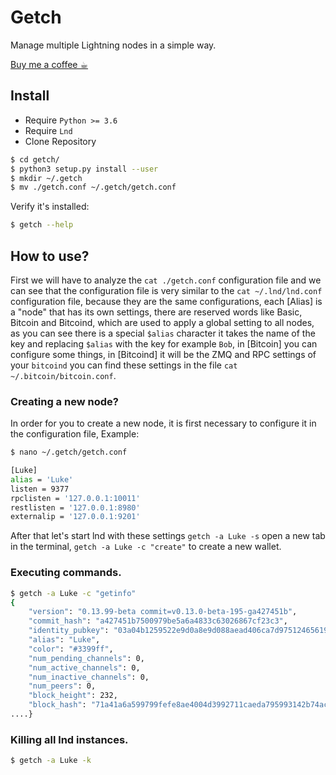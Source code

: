 # Getch

Manage multiple Lightning nodes in a simple way.

[Buy me a coffee ☕︎](https://coinos.io/lukedev)

## Install

* Require `Python >= 3.6`
* Require `Lnd`
* Clone Repository 

```bash
$ cd getch/
$ python3 setup.py install --user
$ mkdir ~/.getch
$ mv ./getch.conf ~/.getch/getch.conf
```

Verify it's installed:
```bash
$ getch --help
```

## How to use?

First we will have to analyze the `cat ./getch.conf` configuration file and we can see that the configuration file is very similar to the `cat ~/.lnd/lnd.conf` configuration file, because they are the same configurations, each [Alias] is a "node" that has its own settings, there are reserved words like Basic, Bitcoin and Bitcoind, which are used to apply a global setting to all nodes, as you can see there is a special `$alias` character it takes the name of the key and replacing `$alias` with the key for example `Bob`, in [Bitcoin] you can configure some things, in [Bitcoind] it will be the ZMQ and RPC settings of your `bitcoind` you can find these settings in the file `cat ~/.bitcoin/bitcoin.conf`.

### Creating a new node?

In order for you to create a new node, it is first necessary to configure it in the configuration file, Example:

```bash
$ nano ~/.getch/getch.conf
```

```bash
[Luke]
alias = 'Luke'
listen = 9377
rpclisten = '127.0.0.1:10011'
restlisten = '127.0.0.1:8980'
externalip = '127.0.0.1:9201'
```

After that let's start lnd with these settings `getch -a Luke -s` open a new tab in the terminal, `getch -a Luke -c "create"` to create a new wallet.

### Executing commands.
```bash
$ getch -a Luke -c "getinfo"
{
    "version": "0.13.99-beta commit=v0.13.0-beta-195-ga427451b",
    "commit_hash": "a427451b7500979be5a6a4833c63026867cf23c3",
    "identity_pubkey": "03a04b1259522e9d0a8e9d088aead406ca7d9751246561997d979c2bd4bd77657a",
    "alias": "Luke",
    "color": "#3399ff",
    "num_pending_channels": 0,
    "num_active_channels": 0,
    "num_inactive_channels": 0,
    "num_peers": 0,
    "block_height": 232,
    "block_hash": "71a41a6a599799fefe8ae4004d3992711caeda795993142b74accd3015498982" 
....}
```

### Killing all lnd instances.
```bash
$ getch -a Luke -k
```
